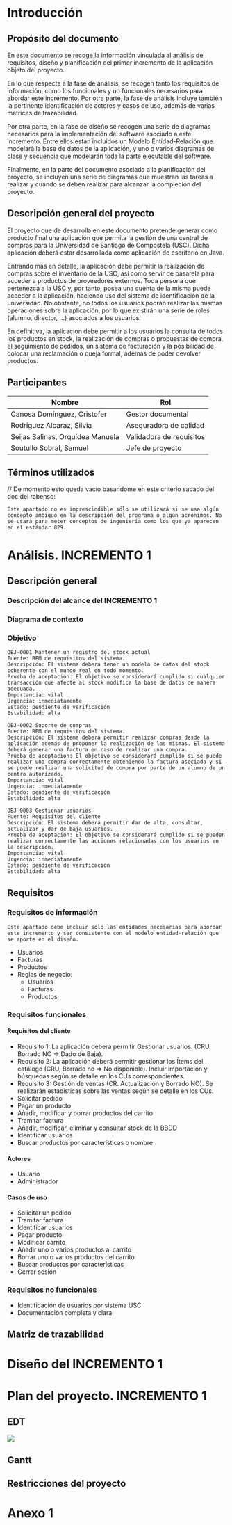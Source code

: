 # Introducción

## Propósito del documento
En este documento se recoge la información vinculada al análisis de requisitos, diseño y planificación del primer incremento de la aplicación objeto del proyecto.
    
En lo que respecta a la fase de análisis, se recogen tanto los requisitos de información, como los funcionales y no funcionales necesarios para abordar este incremento. Por otra parte, la fase de análisis incluye también la pertinente identificación de actores y casos de uso, además de varias matrices de trazabilidad.
    
Por otra parte, en la fase de diseño se recogen una serie de diagramas necesarios para la implementación del software asociado a este incremento. Entre ellos estan incluidos un Modelo Entidad-Relación que modelará la base de datos de la aplicación, y uno o varios diagramas de clase y secuencia que modelarán toda la parte ejecutable del software.
    
Finalmente, en la parte del documento asociada a la planificación del proyecto, se incluyen una serie de diagramas que muestran las tareas a realizar y cuando se deben realizar para alcanzar la compleción del proyecto.

## Descripción general del proyecto
El proyecto que de desarrolla en este documento pretende generar como producto final una aplicación que permita la gestión de una central de compras para la Universidad de Santiago de Compostela (USC). Dicha aplicación deberá estar desarrollada como aplicación de escritorio en Java. 

Entrando más en detalle, la aplicación debe permitir la realización de compras sobre el inventario de la USC, así como servir de pasarela para acceder a productos de proveedores externos. Toda persona que pertenezca a la USC y, por tanto, posea una cuenta de la misma puede acceder a la aplicación, haciendo uso del sistema de identificación de la universidad. No obstante, no todos los usuarios podrán realizar las mismas operaciones sobre la aplicación, por lo que existirán una serie de roles (alumno, director, ...) asociados a los usuarios.

En definitiva, la aplicacion debe permitir a los usuarios la consulta de todos los productos en stock, la realización de compras o propuestas de compra, el seguimiento de pedidos, un sistema de facturación y la posibilidad de colocar una reclamación o queja formal, además de poder devolver productos. 

## Participantes
| Nombre | Rol |
|--|--|
| Canosa Domínguez, Cristofer | Gestor documental
| Rodríguez Alcaraz, Silvia | Aseguradora de calidad
| Seijas Salinas, Orquídea Manuela | Validadora de requisitos
| Soutullo Sobral, Samuel | Jefe de proyecto

## Términos utilizados
// De momento esto queda vacío basandome en este criterio sacado del doc del rabenso:
	
    Este apartado no es imprescindible sólo se utilizará si se usa algún concepto ambiguo en la descripción del programa o algún acrónimos. No se usará para meter conceptos de ingeniería como los que ya aparecen en el estándar 829. 

# Análisis. INCREMENTO 1

## Descripción general

### Descripción del alcance del INCREMENTO 1

### Diagrama de contexto

### Objetivo

	OBJ-0001 Mantener un registro del stock actual
	Fuente: REM de requisitos del sistema.
	Descripción: El sistema deberá tener un modelo de datos del stock coherente con el mundo real en todo momento. 
	Prueba de aceptación: El objetivo se considerará cumplido si cualquier transacción que afecte al stock modifica la base de datos de manera adecuada. 
	Importancia: vital
	Urgencia: inmediatamente
	Estado: pendiente de verificación
	Estabilidad: alta

	OBJ-0002 Soporte de compras
	Fuente: REM de requisitos del sistema.
	Descripción: El sistema deberá permitir realizar compras desde la aplicación además de proponer la realización de las mismas. El sistema deberá generar una factura en caso de realizar una compra.
	Prueba de aceptación: El objetivo se considerará cumplido si se puede realizar una compra correctamente obteniendo la factura asociada y si se puede realizar una solicitud de compra por parte de un alumno de un centro autorizado.
	Importancia: vital
	Urgencia: inmediatamente
	Estado: pendiente de verificación
	Estabilidad: alta

	OBJ-0003 Gestionar usuarios
	Fuente: Requisitos del cliente
	Descripción: El sistema deberá permitir dar de alta, consultar, actualizar y dar de baja usuarios.
	Prueba de aceptación: El objetivo se considerará cumplido si se pueden realizar correctamente las acciones relacionadas con los usuarios en la descripción.
	Importancia: vital
	Urgencia: inmediatamente
	Estado: pendiente de verificación
	Estabilidad: alta

## Requisitos

### Requisitos de información
	Este apartado debe incluir sólo las entidades necesarias para abordar este incremento y ser consistente con el modelo entidad-relación que se aporte en el diseño.
    
* Usuarios
* Facturas
* Productos
* Reglas de negocio:
	* Usuarios
	* Facturas
	* Productos

### Requisitos funcionales

#### Requisitos del cliente
* Requisito 1: La aplicación deberá permitir Gestionar usuarios. (CRU. Borrado NO => Dado de Baja).
* Requisito 2: La aplicación deberá permitir gestionar los Ítems del catálogo (CRU, Borrado no => No disponible). Incluir importación y búsquedas según se detalle en los CUs correspondientes. 
* Requisito 3: Gestión de ventas (CR. Actualización y Borrado NO). Se realizarán estadísticas sobre las ventas según se detalle en los CUs.
* Solicitar pedido
* Pagar un producto
* Añadir, modificar y borrar productos del carrito
* Tramitar factura
* Añadir, modificar, eliminar y consultar stock de la BBDD
* Identificar usuarios
* Buscar productos por características o nombre

#### Actores
* Usuario
* Administrador
#### Casos de uso
* Solicitar un pedido
* Tramitar factura
* Identificar usuarios
* Pagar producto
* Modificar carrito
* Añadir uno o varios productos al carrito
* Borrar uno o varios productos del carrito
* Buscar productos por características
* Cerrar sesión

### Requisitos no funcionales
* Identificación de usuarios por sistema USC
* Documentación completa y clara

## Matriz de trazabilidad

# Diseño del INCREMENTO 1

# Plan del proyecto. INCREMENTO 1

## EDT
<img src="anexos/diagramaEDT.png" />

## Gantt

## Restricciones del proyecto

# Anexo 1